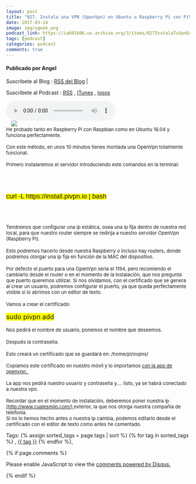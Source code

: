 ```yaml
---
layout: post
title: "027. Instala una VPN (OpenVpn) en Ubuntu o Raspberry Pi con PiVpn"
date: 2017-03-14
image: img/ugeek.png
podcast_link: https://ia601606.us.archive.org/3/items/027InstalaTuVpnEnUbuntuORaspberryPi/%23027%20instala%20tu%20vpn%20en%20Ubuntu%20o%20Raspberry%20Pi.mp3
tags: [podcast]
categories: podcast
comments: true
---
```

#### Publicado por Angel

Suscribete al Blog :  [RSS del Blog](http://feeds.feedburner.com/uGeekBlog) |

Suscribete al Podcast :  [RSS](http://feeds.feedburner.com/ugeek) , [ITunes](https://itunes.apple.com/us/podcast/ugeek/id1201421866?mt=2) , [ivoox](https://www.ivoox.com/podcast-ugeek_sq_f1383493_1.html)

<audio controls>
  <source src="https://ia601606.us.archive.org/3/items/027InstalaTuVpnEnUbuntuORaspberryPi/%23027%20instala%20tu%20vpn%20en%20Ubuntu%20o%20Raspberry%20Pi.mp3" type="audio/mpeg">
Your browser does not support the audio element.
</audio>
<!-- ---------------------------------------------------Pon aquí el audio-------------------------------------------------------- -->


<div class="separator" style="clear: both; text-align: left;"><a href="https://2.bp.blogspot.com/-2uqeovra9ys/WMb0IWdSt7I/AAAAAAAAAzk/IpAD5V3cmCoFtY2zSJYPlFDj19SB_7TbwCLcB/s1600/pivpn_logo.png" imageanchor="1" style="margin-left: 1em; margin-right: 1em;"><img border="0" src="https://2.bp.blogspot.com/-2uqeovra9ys/WMb0IWdSt7I/AAAAAAAAAzk/IpAD5V3cmCoFtY2zSJYPlFDj19SB_7TbwCLcB/s1600/pivpn_logo.png" /></a></div><span style="font-size: small;">He probado tanto en Raspberry Pi con Raspbian como en Ubuntu 16.04 y funciona perfectamente.</span><br /><span style="font-size: small;"><br /></span><span style="font-size: small;">Con este método, en unos 10 minutos tienes montada una OpenVpn totalmente funcional.</span><br /><span style="font-size: small;"><br /></span><span style="font-size: small;">Primero instalaremos el servidor introduciendo este comandos en la terminal:</span><br /><br /><span style="font-size: large;">&nbsp;<span style="background-color: yellow;"><br /></span></span><br /><pre><span style="font-family: Arial,Helvetica,sans-serif;"><span style="background-color: yellow;"><span style="font-size: large;">curl -L https://install.pivpn.io <span class="pl-k">|</span> bash</span></span></span></pre><br /><br /><br /><span style="font-size: small;">Tendremos que configurar una ip estática, osea una ip fija dentro de nuestra red local, para que nuestro router siempre se redirija a nuestro servidor OpenVpn (Raspberry Pi).</span><br /><br /><span style="font-size: small;">Esto podremos hacerlo desde nuestra Raspberry o incluso hay routers, donde podremos otorgar una ip fija en función de la MAC del dispositivo.</span><br /><br /><span style="font-size: small;">Por defecto el puerto para una OpenVpn seria el 1194, pero recomiendo el cambiarlo desde el router o en el momento de la instalación, que nos pregunta que puerto queremos utilizar. Si nos olvidamos, con el certificado que se genera al crear un usuario, podremos configurar el puerto, ya que queda perfectamente visible si lo abrimos con un editor de texto.</span><br /><br /><span style="font-size: small;">Vamos a crear el certificado:&nbsp;</span><br /><span style="font-size: small;">&nbsp;</span><br /><span style="font-size: small;"><span style="font-size: large;"><span style="background-color: yellow;">sudo pivpn add</span></span></span><br /><br /><span style="font-size: small;">Nos pedirá el nombre de usuario, ponemos el nombre que deseemos.</span><br /><br /><span style="font-size: small;">Después la contraseña. </span><br /><br /><span style="font-size: small;">Esto creará un certificado que se guardará en: /home/pi/ovpns/</span><br /><span style="font-size: small;"><br /></span><span style="font-size: small;">Copiamos este certificado en nuestro móvil y lo importamos <a href="https://play.google.com/store/apps/details?id=net.openvpn.openvpn&amp;hl=es_419">con la app de openvpn.&nbsp;</a></span><br /><span style="font-size: small;"><br /></span><span style="font-size: small;">La app nos pedirá nuestro usuario y contraseña y.... listo, ya se habrá conectado a nuestra vpn.</span><br /><span style="font-size: small;"><br /></span><span style="font-size: small;">Recordar que en el momento de instalación, deberemos poner nuestra ip <a href="http://www.cualesmiip.com/">(http://www.cualesmiip.com/) </a>exterior, la que nos otorga nuestra compañia de telefonía.</span><br /><span style="font-size: small;">Si no lo hemos hecho antes o nuestra ip cambia, podemos editarlo desde el certificado con el editor de texto como antes he comentado.</span>



<!-- TAGS Y COMENTARIOS -->

Tags: {% assign sorted_tags = page.tags | sort %} {% for tag in sorted_tags %} , <span class="tag"><a href="/search#{{ tag }}">{{ tag }}</a></span> {% endfor %},



{% if page.comments %}
<div id="disqus_thread"></div>
<script>

/**
*  RECOMMENDED CONFIGURATION VARIABLES: EDIT AND UNCOMMENT THE SECTION BELOW TO INSERT DYNAMIC VALUES FROM YOUR PLATFORM OR CMS.
*  LEARN WHY DEFINING THESE VARIABLES IS IMPORTANT: https://disqus.com/admin/universalcode/#configuration-variables*/
/*
var disqus_config = function () {
this.page.url = PAGE_URL;  // Replace PAGE_URL with your page's canonical URL variable
this.page.identifier = PAGE_IDENTIFIER; // Replace PAGE_IDENTIFIER with your page's unique identifier variable
};
*/
(function() { // DON'T EDIT BELOW THIS LINE
var d = document, s = d.createElement('script');
s.src = 'https://https-angelbcn-github-io-ugeek.disqus.com/embed.js';
s.setAttribute('data-timestamp', +new Date());
(d.head || d.body).appendChild(s);
})();
</script>
<noscript>Please enable JavaScript to view the <a href="https://disqus.com/?ref_noscript">comments powered by Disqus.</a></noscript>


{% endif %}
